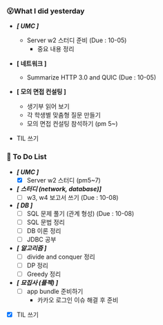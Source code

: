 ### 😮What I did yesterday


- ***[ UMC ]***
  - Server w2 스터디 준비 (Due : 10-05)
    - 중요 내용 정리

- **[ 네트워크 ]**
  - Summarize HTTP 3.0 and QUIC (Due : 10-05)

- **[ 모의 면접 컨설팅 ]**
  - 생기부 읽어 보기
  - 각 학생별 맞춤형 질문 만들기 
  - 모의 면접 컨설팅 참석하기 (pm 5~)
  
- TIL 쓰기


###  🤔 To Do List

- ***[ UMC ]***
  - [x] Server w2 스터디 (pm5~7)

- ***[ 스터디 (network, database)]***
  - [ ] w3, w4 보고서 쓰기 (Due : 10-08)

- ***[ DB ]***
  - [ ] SQL 문제 풀기 (관계 형성) (Due : 10-08)
  - [ ] SQL 문법 정리
  - [ ] DB 이론 정리
  - [ ] JDBC 공부

- ***[ 알고리즘 ]***
  - [ ] divide and conquer 정리
  - [ ] DP 정리
  - [ ] Greedy 정리

- ***[ 묘집사 (플젝) ]***
  - [ ] app bundle 준비하기
    - 카카오 로그인 이슈 해결 후 준비
  
- [x] TIL 쓰기
    
